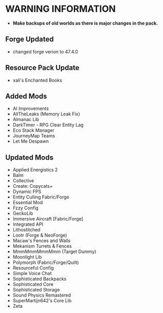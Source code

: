 # WARNING INFORMATION

- **Make backups of old worlds as there is major changes in the pack.**

## Forge Updated

- changed forge verion to 47.4.0

## Resource Pack Update

- xali's Enchanted Books

## Added Mods

- AI Improvements
- AllTheLeaks (Memory Leak Fix)
- Almanac Lib
- DarkTimer - RPG Clear Entity Lag
- Eco Stack Manager
- JourneyMap Teams
- Let Me Despawn

## Updated Mods

- Applied Energistics 2
- Balm
- Collective
- Create: Copycats+
- Dynamic FPS
- Entity Culling Fabric/Forge
- Essential Mod
- Fzzy Config
- GeckoLib
- Immersive Aircraft [Fabric/Forge]
- Integrated API
- Lithostitched
- Lootr (Forge & NeoForge)
- Macaw's Fences and Walls
- Mekanism Turrets & Fences
- MmmMmmMmmMmm (Target Dummy)
- Moonlight Lib
- Polymorph (Fabric/Forge/Quilt)
- Resourceful Config
- Simple Voice Chat
- Sophisticated Backpacks
- Sophisticated Core
- Sophisticated Storage
- Sound Physics Remastered
- SuperMartijn642's Core Lib
- Zeta

